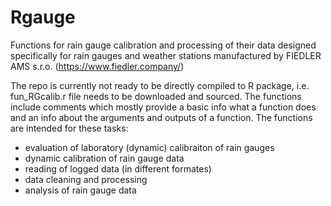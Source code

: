 # Rgauge
Functions for rain gauge calibration and processing of their data designed specifically for rain gauges and weather stations manufactured
by  FIEDLER AMS s.r.o. (https://www.fiedler.company/)

The repo is currently not ready to be directly compiled to R package, i.e. fun_RGcalib.r file needs to be downloaded and sourced.
The functions include comments which mostly provide a basic info what a function does and an info about the arguments and outputs
of a function. The functions are intended for these tasks:
- evaluation of laboratory (dynamic) calibraiton of rain gauges
- dynamic calibration of rain gauge data
- reading of logged data (in different formates)
- data cleaning and processing
- analysis of rain gauge data

